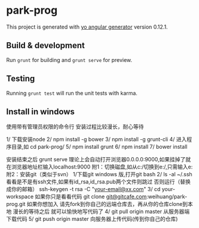 # park-prog

This project is generated with [yo angular generator](https://github.com/yeoman/generator-angular)
version 0.12.1.

## Build & development

Run `grunt` for building and `grunt serve` for preview.

## Testing

Running `grunt test` will run the unit tests with karma.

## Install in windows

使用带有管理员权限的命令行
安装过程比较漫长，耐心等待

 1/ 下载安装node
 2/ npm install -g bower
 3/ npm install -g grunt-cli
 4/ 进入程序目录,如
    cd park-prog/
 5/ npm install grunt
 6/ npm install
 7/ bower install
 
 安装结束之后
   grunt serve
 理论上会自动打开浏览器0.0.0.0:9000,如果挂掉了就在浏览器地址栏输入localhost:9000
 附1：切换磁盘,如从c:/切换到e:/,只需输入e:
 附2：安装git（类似于svn）
    1/下载git windows 版,打开git bash
    2/ ls -al ~/.ssh
        看看是不是有ssh文件,如果有id_rsa,id_rsa.pub两个文件则跳过
        否则运行（替换成你的邮箱）
        ssh-keygen -t rsa -C "your-email@xx.com"
    3/ cd your-workspace
        如果你只是看看代码
        git clone git@gitcafe.com:weihuang/park-prog.git
        如果你想加入
        请先fork到你自己的远端仓库去，再从你的仓库clone到本地
        漫长的等待之后
        就可以愉快地写代码了
    4/ git pull origin master
        从服务器端下载代码
    5/ git push origin master
        向服务器上传代码(传到你自己的仓库)
        
        
